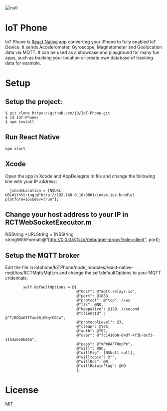 ![null](https://cloud.githubusercontent.com/assets/818400/17006668/c15f4ada-4ee2-11e6-8a3b-bbf0dcc65595.jpg)

# IoT Phone

IoT Phone is [React Native](https://facebook.github.io/react-native/) app converting your iPhone to fully enabled IoT Device. It sends Accelerometer, Gyroscope, Magnetometer and Geolocation data via MQTT. It can be used as a showcase and playground for many fun apps, such as tracking your location or create own database of tracking data for example. 

# Setup


## Setup the project:

```
$ git clone https://github.com/j8/IoT-Phone.git
$ cd IoT-Phone/
$ npm install
```

## Run React Native

```
npm start
```

## Xcode

Open the app in Xcode and AppDelegate.m file and change the following line with your IP address:

```
  jsCodeLocation = [NSURL URLWithString:@"http://192.168.0.10:8081/index.ios.bundle?platform=ios&dev=true"];
```

## Change your host address to your IP in RCTWebSocketExecutor.m
NSString *URLString = [NSString stringWithFormat:@"http://0.0.0.0:%zd/debugger-proxy?role=client", port];

## Setup the MQTT broker

Edit the file in iotphone/IoTPhone/node_modules/react-native-mqtt/ios/RCTMqtt/Mqtt.m and change the self.defaultOptions to your MQTT cridentials:

```
        self.defaultOptions = @{
                                @"host": @"mqtt.relayr.io",
                                @"port": @1883,
                                @"protcol": @"tcp", //ws
                                @"tls": @NO,
                                @"keepalive": @120, //second
                                @"clientId" : @"T/BQQuGTfTzu88jG0q+C0Cw",
                                @"protocolLevel": @3,
                                @"clean": @YES,
                                @"auth": @YES,
                                @"user": @"fc1410b8-64df-4f3b-bcf2-31b4abe0b40b",
                                @"pass": @"mPb8AFT0npPe",
                                @"will": @NO,
                                @"willMsg": [NSNull null],
                                @"willtopic": @"",
                                @"willQos": @0,
                                @"willRetainFlag": @NO
                                };
```

# License
MIT